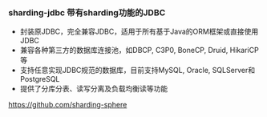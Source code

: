 ### sharding-jdbc 带有sharding功能的JDBC
- 封装原JDBC，完全兼容JDBC，适用于所有基于Java的ORM框架或直接使用JDBC
- 兼容各种第三方的数据库连接池，如DBCP, C3P0, BoneCP, Druid, HikariCP等
- 支持任意实现JDBC规范的数据库，目前支持MySQL, Oracle, SQLServer和PostgreSQL
- 提供了分库分表、读写分离及负载均衡读等功能

https://github.com/sharding-sphere